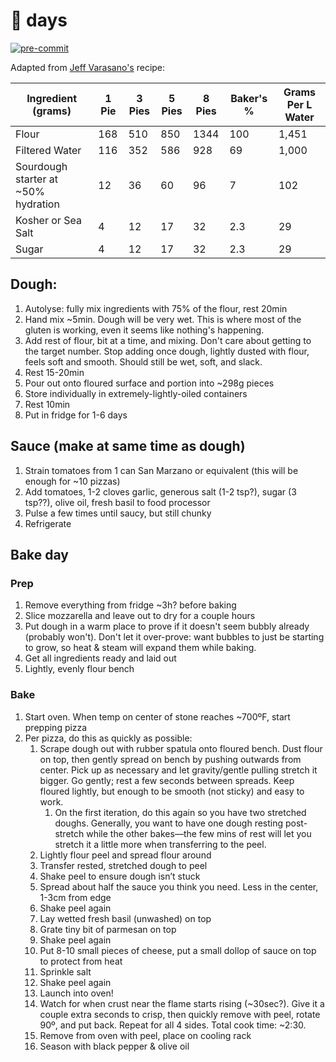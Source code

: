 # 🍕 days

[![pre-commit](https://img.shields.io/badge/pre--commit-enabled-brightgreen?logo=pre-commit&logoColor=white)](https://github.com/pre-commit/pre-commit)

Adapted from [Jeff Varasano's](http://www.varasanos.com/PizzaRecipe.htm) recipe:

| Ingredient (grams)                  | 1 Pie | 3 Pies | 5 Pies | 8 Pies | Baker's % | Grams Per L Water |
|-------------------------------------|-------|--------|--------|--------|-----------|-------------------|
| Flour                               | 168   | 510    | 850    | 1344   | 100       | 1,451             |
| Filtered Water                      | 116   | 352    | 586    | 928    | 69        | 1,000             |
| Sourdough starter at ~50% hydration | 12    | 36     | 60     | 96     | 7         | 102               |
| Kosher or Sea Salt                  | 4     | 12     | 17     | 32     | 2.3       | 29                |
| Sugar                               | 4     | 12     | 17     | 32     | 2.3       | 29                |

## Dough:

1. Autolyse: fully mix ingredients with 75% of the flour, rest 20min
1. Hand mix ~5min. Dough will be very wet. This is where most of the gluten is working, even it seems like nothing's happening.
1. Add rest of flour, bit at a time, and mixing. Don't care about getting to the target number. Stop adding once dough, lightly dusted with flour, feels soft and smooth. Should still be wet, soft, and slack.
1. Rest 15-20min
1. Pour out onto floured surface and portion into ~298g pieces
1. Store individually in extremely-lightly-oiled containers
1. Rest 10min
1. Put in fridge for 1-6 days

## Sauce (make at same time as dough)

1. Strain tomatoes from 1 can San Marzano or equivalent (this will be enough for ~10 pizzas)
1. Add tomatoes, 1-2 cloves garlic, generous salt (1-2 tsp?), sugar (3 tsp??), olive oil, fresh basil to food processor
1. Pulse a few times until saucy, but still chunky
1. Refrigerate

## Bake day

### Prep

1. Remove everything from fridge ~3h? before baking
1. Slice mozzarella and leave out to dry for a couple hours
1. Put dough in a warm place to prove if it doesn't seem bubbly already (probably won't). Don't let it over-prove: want bubbles to just be starting to grow, so heat & steam will expand them while baking.
1. Get all ingredients ready and laid out
1. Lightly, evenly flour bench

### Bake

1. Start oven. When temp on center of stone reaches ~700ºF, start prepping pizza
1. Per pizza, do this as quickly as possible:
    1. Scrape dough out with rubber spatula onto floured bench. Dust flour on top, then gently spread on bench by pushing outwards from center. Pick up as necessary and let gravity/gentle pulling stretch it bigger. Go gently; rest a few seconds between spreads. Keep floured lightly, but enough to be smooth (not sticky) and easy to work.
        1. On the first iteration, do this again so you have two stretched doughs. Generally, you want to have one dough resting post-stretch while the other bakes—the few mins of rest will let you stretch it a little more when transferring to the peel.
    1. Lightly flour peel and spread flour around
    1. Transfer rested, stretched dough to peel
    1. Shake peel to ensure dough isn’t stuck
    1. Spread about half the sauce you think you need. Less in the center, 1-3cm from edge
    1. Shake peel again
    1. Lay wetted fresh basil (unwashed) on top
    1. Grate tiny bit of parmesan on top
    1. Shake peel again
    1. Put 8-10 small pieces of cheese, put a small dollop of sauce on top to protect from heat
    1. Sprinkle salt
    1. Shake peel again
    1. Launch into oven!
    1. Watch for when crust near the flame starts rising (~30sec?). Give it a couple extra seconds to crisp, then quickly remove with peel, rotate 90º, and put back. Repeat for all 4 sides. Total cook time: ~2:30.
    1. Remove from oven with peel, place on cooling rack
    1. Season with black pepper & olive oil
